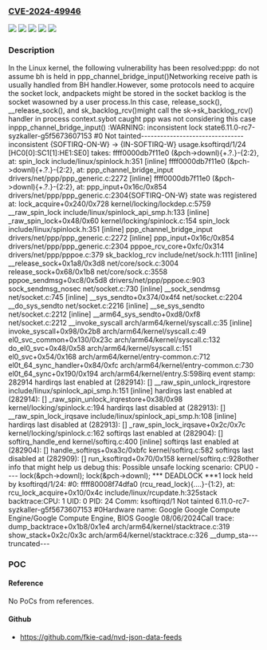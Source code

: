### [CVE-2024-49946](https://cve.mitre.org/cgi-bin/cvename.cgi?name=CVE-2024-49946)
![](https://img.shields.io/static/v1?label=Product&message=Linux&color=blue)
![](https://img.shields.io/static/v1?label=Version&message=&color=brightgreen)
![](https://img.shields.io/static/v1?label=Version&message=4cf476ced45d7f12df30a68e833b263e7a2202d1%20&color=brightgreen)
![](https://img.shields.io/static/v1?label=Version&message=5.11%20&color=brightgreen)
![](https://img.shields.io/static/v1?label=Vulnerability&message=n%2Fa&color=blue)

### Description

In the Linux kernel, the following vulnerability has been resolved:ppp: do not assume bh is held in ppp_channel_bridge_input()Networking receive path is usually handled from BH handler.However, some protocols need to acquire the socket lock, andpackets might be stored in the socket backlog is the socket wasowned by a user process.In this case, release_sock(), __release_sock(), and sk_backlog_rcv()might call the sk->sk_backlog_rcv() handler in process context.sybot caught ppp was not considering this case inppp_channel_bridge_input() :WARNING: inconsistent lock state6.11.0-rc7-syzkaller-g5f5673607153 #0 Not tainted--------------------------------inconsistent {SOFTIRQ-ON-W} -> {IN-SOFTIRQ-W} usage.ksoftirqd/1/24 [HC0[0]:SC1[1]:HE1:SE0] takes: ffff0000db7f11e0 (&pch->downl){+.?.}-{2:2}, at: spin_lock include/linux/spinlock.h:351 [inline] ffff0000db7f11e0 (&pch->downl){+.?.}-{2:2}, at: ppp_channel_bridge_input drivers/net/ppp/ppp_generic.c:2272 [inline] ffff0000db7f11e0 (&pch->downl){+.?.}-{2:2}, at: ppp_input+0x16c/0x854 drivers/net/ppp/ppp_generic.c:2304{SOFTIRQ-ON-W} state was registered at:   lock_acquire+0x240/0x728 kernel/locking/lockdep.c:5759   __raw_spin_lock include/linux/spinlock_api_smp.h:133 [inline]   _raw_spin_lock+0x48/0x60 kernel/locking/spinlock.c:154   spin_lock include/linux/spinlock.h:351 [inline]   ppp_channel_bridge_input drivers/net/ppp/ppp_generic.c:2272 [inline]   ppp_input+0x16c/0x854 drivers/net/ppp/ppp_generic.c:2304   pppoe_rcv_core+0xfc/0x314 drivers/net/ppp/pppoe.c:379   sk_backlog_rcv include/net/sock.h:1111 [inline]   __release_sock+0x1a8/0x3d8 net/core/sock.c:3004   release_sock+0x68/0x1b8 net/core/sock.c:3558   pppoe_sendmsg+0xc8/0x5d8 drivers/net/ppp/pppoe.c:903   sock_sendmsg_nosec net/socket.c:730 [inline]   __sock_sendmsg net/socket.c:745 [inline]   __sys_sendto+0x374/0x4f4 net/socket.c:2204   __do_sys_sendto net/socket.c:2216 [inline]   __se_sys_sendto net/socket.c:2212 [inline]   __arm64_sys_sendto+0xd8/0xf8 net/socket.c:2212   __invoke_syscall arch/arm64/kernel/syscall.c:35 [inline]   invoke_syscall+0x98/0x2b8 arch/arm64/kernel/syscall.c:49   el0_svc_common+0x130/0x23c arch/arm64/kernel/syscall.c:132   do_el0_svc+0x48/0x58 arch/arm64/kernel/syscall.c:151   el0_svc+0x54/0x168 arch/arm64/kernel/entry-common.c:712   el0t_64_sync_handler+0x84/0xfc arch/arm64/kernel/entry-common.c:730   el0t_64_sync+0x190/0x194 arch/arm64/kernel/entry.S:598irq event stamp: 282914 hardirqs last  enabled at (282914): [<ffff80008b42e30c>] __raw_spin_unlock_irqrestore include/linux/spinlock_api_smp.h:151 [inline] hardirqs last  enabled at (282914): [<ffff80008b42e30c>] _raw_spin_unlock_irqrestore+0x38/0x98 kernel/locking/spinlock.c:194 hardirqs last disabled at (282913): [<ffff80008b42e13c>] __raw_spin_lock_irqsave include/linux/spinlock_api_smp.h:108 [inline] hardirqs last disabled at (282913): [<ffff80008b42e13c>] _raw_spin_lock_irqsave+0x2c/0x7c kernel/locking/spinlock.c:162 softirqs last  enabled at (282904): [<ffff8000801f8e88>] softirq_handle_end kernel/softirq.c:400 [inline] softirqs last  enabled at (282904): [<ffff8000801f8e88>] handle_softirqs+0xa3c/0xbfc kernel/softirq.c:582 softirqs last disabled at (282909): [<ffff8000801fbdf8>] run_ksoftirqd+0x70/0x158 kernel/softirq.c:928other info that might help us debug this: Possible unsafe locking scenario:       CPU0       ----  lock(&pch->downl);  <Interrupt>    lock(&pch->downl); *** DEADLOCK ***1 lock held by ksoftirqd/1/24:  #0: ffff80008f74dfa0 (rcu_read_lock){....}-{1:2}, at: rcu_lock_acquire+0x10/0x4c include/linux/rcupdate.h:325stack backtrace:CPU: 1 UID: 0 PID: 24 Comm: ksoftirqd/1 Not tainted 6.11.0-rc7-syzkaller-g5f5673607153 #0Hardware name: Google Google Compute Engine/Google Compute Engine, BIOS Google 08/06/2024Call trace:  dump_backtrace+0x1b8/0x1e4 arch/arm64/kernel/stacktrace.c:319  show_stack+0x2c/0x3c arch/arm64/kernel/stacktrace.c:326  __dump_sta---truncated---

### POC

#### Reference
No PoCs from references.

#### Github
- https://github.com/fkie-cad/nvd-json-data-feeds

